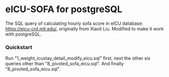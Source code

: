 # eICU-SOFA for postgreSQL
The SQL query of calculating hourly sofa score in eICU database: https://eicu-crd.mit.edu/, originally from Xiaoli Liu.
Modified to make it work with postgreSQL. 
### Quickstart
Run "1_weight_icustay_detail_modify_eicu.sql" first, next the other six queries other than "8_pivoted_sofa_eicu.sql". And finally "8_pivoted_sofa_eicu.sql".
